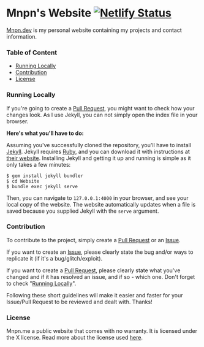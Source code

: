# Mnpn's Website [![Netlify Status](https://api.netlify.com/api/v1/badges/e6f37104-d025-4b17-8699-cb1a2caddd08/deploy-status)](https://app.netlify.com/sites/mnpn/deploys)

[Mnpn.dev](https://mnpn.dev/) is my personal website containing my projects and contact information.

### Table of Content
- [Running Locally](#running-locally)
- [Contribution](#contribution)
- [License](#license)

### Running Locally
If you're going to create a [Pull Request](https://github.com/Mnpn03/Website/pulls), you might want to check how your changes look. As I use Jekyll, you can not simply open the index file in your browser.

**Here's what you'll have to do:**

Assuming you've successfully cloned the repository, you'll have to install [Jekyll](https://jekyllrb.com/). Jekyll requires [Ruby](https://www.ruby-lang.org/en/), and you can download it with instructions at [their website](https://www.ruby-lang.org/en/). Installing Jekyll and getting it up and running is simple as it only takes a few minutes:
```
$ gem install jekyll bundler
$ cd Website
$ bundle exec jekyll serve
```
Then, you can navigate to `127.0.0.1:4000` in your browser, and see your local copy of the website.
The website automatically updates when a file is saved because you supplied Jekyll with the `serve` argument.

### Contribution
To contribute to the project, simply create a [Pull Request](https://github.com/Mnpn03/Website/pulls) or an [Issue](https://github.com/Mnpn03/Website/issues).

If you want to create an [Issue](https://github.com/Mnpn03/Website/issues), please clearly state the bug and/or ways to replicate it (if it's a bug/glitch/exploit).

If you want to create a [Pull Request](https://github.com/Mnpn03/Website/pulls), please clearly state what you've changed and if it has resolved an issue, and if so - which one. Don't forget to check "[Running Locally](#running-locally)".

Following these short guidelines will make it easier and faster for your Issue/Pull Request to be reviewed and dealt with.
Thanks!

### License
Mnpn.me a public website that comes with no warranty. It is licensed under the X license. Read more about the license used [here](https://github.com/Mnpn03/Website/blob/Mnpn/LICENSE).
